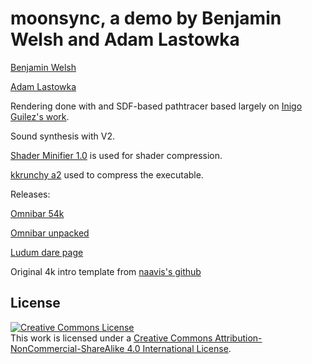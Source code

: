 # moonsync, a demo by Benjamin Welsh and Adam Lastowka
[Benjamin Welsh](https://github.com/DubThink)

[Adam Lastowka](https://github.com/Rachmanin0xFF)


Rendering done with and SDF-based pathtracer based largely on [Inigo Guilez's work](http://www.iquilezles.org/).

Sound synthesis with V2.

[Shader Minifier 1.0](http://www.ctrl-alt-test.fr/?page_id=7) is used for shader compression.

[kkrunchy a2](http://www.farbrausch.de/~fg/kkrunchy/)  used to compress the executable.

Releases:

[Omnibar 54k](http://www.dubthink.com/ld43/Omnibar_54k_patched2.7z)

[Omnibar unpacked](http://www.dubthink.com/ld43/Omnibar_big_patched2.7z)

[Ludum dare page](https://ldjam.com/events/ludum-dare/43/omnibar)

Original 4k intro template from [naavis's github](https://github.com/naavis/4k-Intro-Template)

## License

<a rel="license" href="http://creativecommons.org/licenses/by-nc-sa/4.0/"><img alt="Creative Commons License" style="border-width:0" src="https://i.creativecommons.org/l/by-nc-sa/4.0/88x31.png" /></a><br />This work is licensed under a <a rel="license" href="http://creativecommons.org/licenses/by-nc-sa/4.0/">Creative Commons Attribution-NonCommercial-ShareAlike 4.0 International License</a>.

